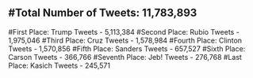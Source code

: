 #Total Number of Tweets: 11,783,893 
---
#First Place: Trump Tweets - 5,113,384
#Second Place: Rubio Tweets - 1,975,046
#Third Place: Cruz Tweets - 1,578,984
#Fourth Place: Clinton Tweets - 1,570,856
#Fifth Place: Sanders Tweets - 657,527
#Sixth Place: Carson Tweets - 366,766
#Seventh Place: Jeb! Tweets - 276,768
#Last Place: Kasich Tweets - 245,571
